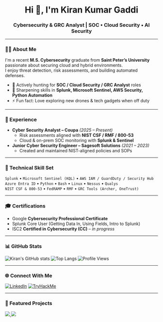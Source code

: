 <h1 align="center">Hi 👋, I'm Kiran Kumar Gaddi</h1>
<h3 align="center">Cybersecurity & GRC Analyst | SOC • Cloud Security • AI Security</h3>

---

### 👨‍💻 About Me
I'm a recent **M.S. Cybersecurity** graduate from **Saint Peter’s University** passionate about securing cloud and hybrid environments.  
I enjoy threat detection, risk assessments, and building automated defenses.

* 🔭 Actively hunting for **SOC / Cloud Security / GRC Analyst** roles  
* 🌱 Sharpening skills in **Splunk, Microsoft Sentinel, AWS Security, Python Automation**  
* ⚡ Fun fact: Love exploring new drones & tech gadgets when off duty

---

### 💼 Experience
* **Cyber Security Analyst – Coupa** *(2025 – Present)*  
  * Risk assessments aligned with **NIST CSF / RMF / 800-53**
  * Cloud & on-prem SOC monitoring with **Splunk & Sentinel**
* **Junior Cyber Security Engineer – Sagesoft Solutions** *(2021 – 2023)*  
  * Created and maintained NIST-aligned policies and SOPs

---

### 🧰 Technical Skill Set
`Splunk` • `Microsoft Sentinel (KQL)` • `AWS IAM / GuardDuty / Security Hub`  
`Azure Entra ID` • `Python` • `Bash` • `Linux` • `Nessus` • `Qualys`  
`NIST CSF & 800-53` • `FedRAMP` • `RMF` • `GRC Tools (Archer, OneTrust)`

---

### 🎓 Certifications
* Google **Cybersecurity Professional Certificate**  
* Splunk Core User (Getting Data In, Using Fields, Intro to Splunk)  
* ISC2 **Certified in Cybersecurity (CC)** – *in progress*

---

### 📊 GitHub Stats
![Kiran's GitHub stats](https://github-readme-stats.vercel.app/api?username=Kirankumar2887138&show_icons=true&theme=radical)
![Top Langs](https://github-readme-stats.vercel.app/api/top-langs/?username=Kirankumar2887138&layout=compact&theme=radical)
![Profile Views](https://komarev.com/ghpvc/?username=Kirankumar2887138&color=blue)

---

### 🌐 Connect With Me
[![LinkedIn](https://img.shields.io/badge/LinkedIn-Kiran%20Kumar%20Gaddi-blue?logo=linkedin)](https://www.linkedin.com/in/kirangaddi1119)
[![TryHackMe](https://img.shields.io/badge/TryHackMe-Kirankumar018-red?logo=tryhackme)](https://tryhackme.com/p/Kirankumar018)

---

### 📂 Featured Projects
<p align="left">
  <a href="https://github.com/Kirankumar2887138/soc-detection-lab">
    <img src="https://github-readme-stats.vercel.app/api/pin/?username=Kirankumar2887138&repo=soc-detection-lab&theme=radical" />
  </a>
  <a href="https://github.com/Kirankumar2887138/aws-cloud-security-lab">
    <img src="https://github-readme-stats.vercel.app/api/pin/?username=Kirankumar2887138&repo=aws-cloud-security-lab&theme=radical" />
  </a>
</p>

